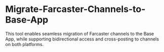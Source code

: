 # Migrate-Farcaster-Channels-to-Base-App
This tool enables seamless migration of Farcaster channels to the Base App, while supporting bidirectional access and cross-posting to channels on both platforms. 
